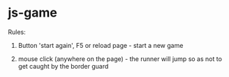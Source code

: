 # js-game
Rules:

1) Button 'start again', F5 or reload page - start a new game


2) mouse click (anywhere on the page) - the runner will jump so as not to get caught by the border guard
